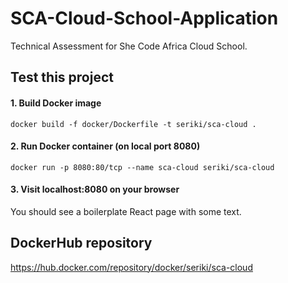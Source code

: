 # SCA-Cloud-School-Application
Technical Assessment for She Code Africa Cloud School.

## Test this project

#### 1. Build Docker image

`docker build -f docker/Dockerfile -t seriki/sca-cloud .`

#### 2. Run Docker container (on local port 8080)

`docker run -p 8080:80/tcp --name sca-cloud seriki/sca-cloud`

#### 3. Visit localhost:8080 on your browser

You should see a boilerplate React page with some text.

## DockerHub repository

https://hub.docker.com/repository/docker/seriki/sca-cloud
